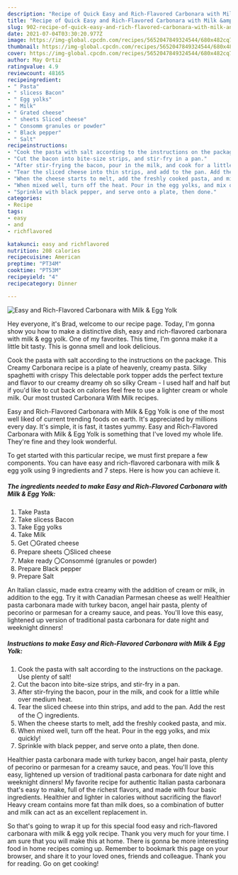 ```yaml
---
description: "Recipe of Quick Easy and Rich-Flavored Carbonara with Milk &amp;amp; Egg Yolk"
title: "Recipe of Quick Easy and Rich-Flavored Carbonara with Milk &amp;amp; Egg Yolk"
slug: 902-recipe-of-quick-easy-and-rich-flavored-carbonara-with-milk-and-amp-egg-yolk
date: 2021-07-04T03:30:20.977Z
image: https://img-global.cpcdn.com/recipes/5652047849324544/680x482cq70/easy-and-rich-flavored-carbonara-with-milk-egg-yolk-recipe-main-photo.jpg
thumbnail: https://img-global.cpcdn.com/recipes/5652047849324544/680x482cq70/easy-and-rich-flavored-carbonara-with-milk-egg-yolk-recipe-main-photo.jpg
cover: https://img-global.cpcdn.com/recipes/5652047849324544/680x482cq70/easy-and-rich-flavored-carbonara-with-milk-egg-yolk-recipe-main-photo.jpg
author: May Ortiz
ratingvalue: 4.9
reviewcount: 48165
recipeingredient:
- " Pasta"
- " slicess Bacon"
- " Egg yolks"
- " Milk"
- " Grated cheese"
- " sheets Sliced cheese"
- " Consomm granules or powder"
- " Black pepper"
- " Salt"
recipeinstructions:
- "Cook the pasta with salt according to the instructions on the package. Use plenty of salt!"
- "Cut the bacon into bite-size strips, and stir-fry in a pan."
- "After stir-frying the bacon, pour in the milk, and cook for a little while over medium heat."
- "Tear the sliced cheese into thin strips, and add to the pan. Add the rest of the 〇 ingredients."
- "When the cheese starts to melt, add the freshly cooked pasta, and mix."
- "When mixed well, turn off the heat. Pour in the egg yolks, and mix quickly!"
- "Sprinkle with black pepper, and serve onto a plate, then done."
categories:
- Recipe
tags:
- easy
- and
- richflavored

katakunci: easy and richflavored 
nutrition: 208 calories
recipecuisine: American
preptime: "PT34M"
cooktime: "PT53M"
recipeyield: "4"
recipecategory: Dinner

---
```



![Easy and Rich-Flavored Carbonara with Milk &amp; Egg Yolk](https://img-global.cpcdn.com/recipes/5652047849324544/680x482cq70/easy-and-rich-flavored-carbonara-with-milk-egg-yolk-recipe-main-photo.jpg)

Hey everyone, it's Brad, welcome to our recipe page. Today, I'm gonna show you how to make a distinctive dish, easy and rich-flavored carbonara with milk &amp; egg yolk. One of my favorites. This time, I'm gonna make it a little bit tasty. This is gonna smell and look delicious.

Cook the pasta with salt according to the instructions on the package. This Creamy Carbonara recipe is a plate of heavenly, creamy pasta. Silky spaghetti with crispy This delectable pork topper adds the perfect texture and flavor to our creamy dreamy oh so silky Cream - I used half and half but if you&#39;d like to cut back on calories feel free to use a lighter cream or whole milk. Our most trusted Carbonara With Milk recipes.

Easy and Rich-Flavored Carbonara with Milk &amp; Egg Yolk is one of the most well liked of current trending foods on earth. It's appreciated by millions every day. It's simple, it is fast, it tastes yummy. Easy and Rich-Flavored Carbonara with Milk &amp; Egg Yolk is something that I've loved my whole life. They're fine and they look wonderful.


To get started with this particular recipe, we must first prepare a few components. You can have easy and rich-flavored carbonara with milk &amp; egg yolk using 9 ingredients and 7 steps. Here is how you can achieve it.

<!--inarticleads1-->

##### The ingredients needed to make Easy and Rich-Flavored Carbonara with Milk &amp; Egg Yolk:

1. Take  Pasta
1. Take  slicess Bacon
1. Take  Egg yolks
1. Take  Milk
1. Get  〇Grated cheese
1. Prepare  sheets 〇Sliced cheese
1. Make ready  〇Consommé (granules or powder)
1. Prepare  Black pepper
1. Prepare  Salt


An Italian classic, made extra creamy with the addition of cream or milk, in addition to the egg. Try it with Canadian Parmesan cheese as well! Healthier pasta carbonara made with turkey bacon, angel hair pasta, plenty of pecorino or parmesan for a creamy sauce, and peas. You&#39;ll love this easy, lightened up version of traditional pasta carbonara for date night and weeknight dinners! 

<!--inarticleads2-->

##### Instructions to make Easy and Rich-Flavored Carbonara with Milk &amp; Egg Yolk:

1. Cook the pasta with salt according to the instructions on the package. Use plenty of salt!
1. Cut the bacon into bite-size strips, and stir-fry in a pan.
1. After stir-frying the bacon, pour in the milk, and cook for a little while over medium heat.
1. Tear the sliced cheese into thin strips, and add to the pan. Add the rest of the 〇 ingredients.
1. When the cheese starts to melt, add the freshly cooked pasta, and mix.
1. When mixed well, turn off the heat. Pour in the egg yolks, and mix quickly!
1. Sprinkle with black pepper, and serve onto a plate, then done.


Healthier pasta carbonara made with turkey bacon, angel hair pasta, plenty of pecorino or parmesan for a creamy sauce, and peas. You&#39;ll love this easy, lightened up version of traditional pasta carbonara for date night and weeknight dinners! My favorite recipe for authentic Italian pasta carbonara that&#39;s easy to make, full of the richest flavors, and made with four basic ingredients. Healthier and lighter in calories without sacrificing the flavor! Heavy cream contains more fat than milk does, so a combination of butter and milk can act as an excellent replacement in. 

So that's going to wrap it up for this special food easy and rich-flavored carbonara with milk &amp; egg yolk recipe. Thank you very much for your time. I am sure that you will make this at home. There is gonna be more interesting food in home recipes coming up. Remember to bookmark this page on your browser, and share it to your loved ones, friends and colleague. Thank you for reading. Go on get cooking!
